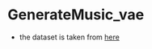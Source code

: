 # GenerateMusic_vae

- the dataset is taken from [here](https://www.kaggle.com/datasets/andradaolteanu/gtzan-dataset-music-genre-classification)
